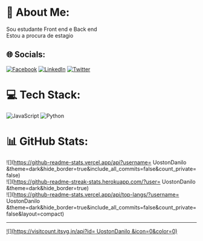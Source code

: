 # 💫 About Me:
Sou estudante Front end e Back end <br>Estou a procura de estagio <br>


## 🌐 Socials:
[![Facebook](https://img.shields.io/badge/Facebook-%231877F2.svg?logo=Facebook&logoColor=white)](https://facebook.com/https://www.facebook.com/uoston.danilo) [![LinkedIn](https://img.shields.io/badge/LinkedIn-%230077B5.svg?logo=linkedin&logoColor=white)](https://linkedin.com/in/https://www.instagram.com/uostondanilo/) [![Twitter](https://img.shields.io/badge/Twitter-%231DA1F2.svg?logo=Twitter&logoColor=white)](https://twitter.com/https://twitter.com/DaniloUoston) 

# 💻 Tech Stack:
![JavaScript](https://img.shields.io/badge/javascript-%23323330.svg?style=for-the-badge&logo=javascript&logoColor=%23F7DF1E) ![Python](https://img.shields.io/badge/python-3670A0?style=for-the-badge&logo=python&logoColor=ffdd54)
# 📊 GitHub Stats:
![](https://github-readme-stats.vercel.app/api?username= UostonDanilo &theme=dark&hide_border=true&include_all_commits=false&count_private=false)<br/>
![](https://github-readme-streak-stats.herokuapp.com/?user= UostonDanilo &theme=dark&hide_border=true)<br/>
![](https://github-readme-stats.vercel.app/api/top-langs/?username= UostonDanilo &theme=dark&hide_border=true&include_all_commits=false&count_private=false&layout=compact)

---
[![](https://visitcount.itsvg.in/api?id= UostonDanilo &icon=0&color=0)](https://visitcount.itsvg.in)

<!-- Proudly created with GPRM ( https://gprm.itsvg.in ) -->
